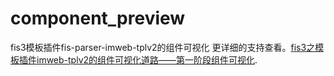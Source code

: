 # component_preview
fis3模板插件fis-parser-imweb-tplv2的组件可视化
更详细的支持查看。[fis3之模板插件imweb-tplv2的组件可视化道路——第一阶段组件可视化](http://www.cnblogs.com/chuaWeb/p/5881920.html).
